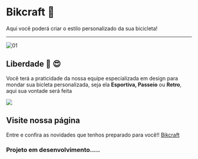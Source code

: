 # Bikcraft 🚴

Aqui você poderá criar o estilo personalizado da sua bicicleta!

***

![01](https://user-images.githubusercontent.com/68359459/120253053-bab2ec80-c25c-11eb-9882-0d78fdec7f73.png)

## Liberdade 🚴 😍 

Você terá a praticidade da nossa equipe especializada em design para mondar sua bicleta personalizada, seja ela **Esportiva, Passeio** ou **Retro**, aqui sua vontade será feita

![](https://user-images.githubusercontent.com/68359459/120253330-71af6800-c25d-11eb-96b4-9158a94a5ba9.png)

## Visite nossa página

Entre e confira as novidades que tenhos preparado para você!! <a href="https://cristianodasilvaferreira.github.io/Bikcraft/" target="_blank">Bikcraft</a>


### Projeto em desenvolvimento.....



